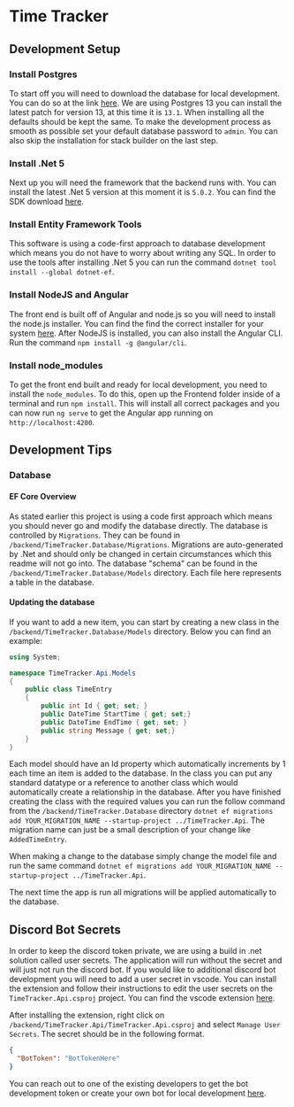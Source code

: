 # Time Tracker

## Development Setup

### Install Postgres

To start off you will need to download the database for local development. You can do so at the link [here](https://www.enterprisedb.com/downloads/postgres-postgresql-downloads). We are using Postgres 13 you can install the latest patch for version 13, at this time it is `13.1`. When installing all the defaults should be kept the same. To make the development process as smooth as possible set your default database password to `admin`. You can also skip the installation for stack builder on the last step.

### Install .Net 5

Next up you will need the framework that the backend runs with. You can install the latest .Net 5 version at this moment it is `5.0.2`. You can find the SDK download [here](https://dotnet.microsoft.com/download/dotnet/5.0).

### Install Entity Framework Tools

This software is using a code-first approach to database development which means you do not have to worry about writing any SQL. In order to use the tools after installing .Net 5 you can run the command `dotnet tool install --global dotnet-ef`.

### Install NodeJS and Angular

The front end is built off of Angular and node.js so you will need to install the node.js installer. You can find the find the correct installer for your system [here](https://nodejs.org/en/download/). After NodeJS is installed, you can also install the Angular CLI. Run the command `npm install -g @angular/cli`.

### Install node_modules

To get the front end built and ready for local development, you need to install the `node_modules`. To do this, open up the Frontend folder inside of a terminal and run `npm install`. This will install all correct packages and you can now run `ng serve` to get the Angular app running on `http://localhost:4200`.

## Development Tips

### Database

#### EF Core Overview

As stated earlier this project is using a code first approach which means you should never go and modify the database directly. The database is controlled by `Migrations`. They can be found in `/backend/TimeTracker.Database/Migrations`. Migrations are auto-generated by .Net and should only be changed in certain circumstances which this readme will not go into. The database "schema" can be found in the `/backend/TimeTracker.Database/Models` directory. Each file here represents a table in the database.

#### Updating the database

If you want to add a new item, you can start by creating a new class in the `/backend/TimeTracker.Database/Models` directory. Below you can find an example:

```c#
using System;

namespace TimeTracker.Api.Models
{
    public class TimeEntry
    {
        public int Id { get; set; }
        public DateTime StartTime { get; set;}
        public DateTime EndTime { get; set; }
        public string Message { get; set;}
    }
}
```
Each model should have an Id property which automatically increments by 1 each time an item is added to the database. In the class you can put any standard datatype or a reference to another class which would automatically create a relationship in the database. After you have finished creating the class with the required values you can run the follow command from the `/backend/TimeTracker.Database` directory `dotnet ef migrations add YOUR_MIGRATION_NAME --startup-project ../TimeTracker.Api`. The migration name can just be a small description of your change like `AddedTimeEntry`. 

When making a change to the database simply change the model file and run the same command `dotnet ef migrations add YOUR_MIGRATION_NAME --startup-project ../TimeTracker.Api`. 

The next time the app is run all migrations will be applied automatically to the database.

## Discord Bot Secrets

In order to keep the discord token private, we are using a build in .net solution called user secrets. The application will run without the secret and will just not run the discord bot. If you would like to additional discord bot development you will need to add a user secret in vscode. You can install the extension and follow their instructions to edit the user secrets on the `TimeTracker.Api.csproj` project. You can find the vscode extension [here](https://marketplace.visualstudio.com/items?itemName=adrianwilczynski.user-secrets).

After installing the extension, right click on `/backend/TimeTracker.Api/TimeTracker.Api.csproj` and select `Manage User Secrets`. The secret should be in the following format.

```json
{
  "BotToken": "BotTokenHere"
}
```

You can reach out to one of the existing developers to get the bot development token or create your own bot for local development [here](https://discord.com/developers/applications).
